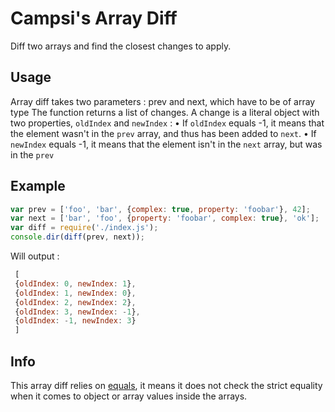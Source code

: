 # Campsi's Array Diff
Diff two arrays and find the closest changes to apply.

## Usage
Array diff takes two parameters : prev and next, which have to be of array type
The function returns a list of changes. A change is a literal object with two properties, `oldIndex` and `newIndex` : 
• If `oldIndex` equals -1, it means that the element wasn't in the `prev` array, and thus has been added to `next`.
• If `newIndex` equals -1, it means that the element isn't in the `next` array, but was in the `prev`

## Example

```js
var prev = ['foo', 'bar', {complex: true, property: 'foobar'}, 42];
var next = ['bar', 'foo', {property: 'foobar', complex: true}, 'ok'];
var diff = require('./index.js');
console.dir(diff(prev, next));
```

Will output :

```js
 [
 {oldIndex: 0, newIndex: 1},
 {oldIndex: 1, newIndex: 0},
 {oldIndex: 2, newIndex: 2},
 {oldIndex: 3, newIndex: -1},
 {oldIndex: -1, newIndex: 3}
 ] 
```


## Info
This array diff relies on [equals](https://github.com/jkroso/equals), it means it does not check the strict 
equality when it comes to object or array values inside the arrays.  